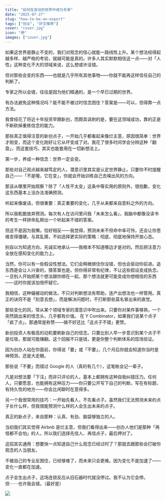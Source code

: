 ```yaml
---
title: "如何在变动的世界中成为专家"
date: "2025-07-27"
slug: "how-to-be-an-expert"
tags: ["创业", "好文推荐"]
cover: "cover.jpg"
icon: "😎"
images: ["cover.jpg"]
---
```

如果这世界是静止不变的，我们对观念的信心就能一路线性上升。某个想法经得起越多样、越严格的考验，就越可能是真的。许多人其实默默相信这一点——对「人性」这种变化不大的领域来说，这么想或许没错。



但对那些会变的东西——也就是几乎所有其他事物——你就不能再这样信任自己的判断了。



专家之所以会错，往往是因为他们精通的，是一个早已过期的世界。



有办法避免这种情况吗？能不能不被过时信念困住？答案是——可以，但得靠一点方法。



我曾经花了将近十年投资早期新创，而颇具讽刺的是，要在这领域成功，靠的正是不断砍掉重练信念的能力。



那些真正值得注意的新创点子，一开始几乎都看起来像烂主意，原因很简单：世界才刚变，而这个变化刚好让它从坏变成了对。我花了很多时间学会分辨这种「翻盘」，而这套技巧，其实也能套用在一切新想法上。



第一步，养成一种信念：世界一定会变。



那些对自己观点越来越笃定的人，潜意识里其实是认定世界静止。只要你不时提醒自己——「不是喔，它在变」，你就会开始训练自己去嗅出风的方向。



那该从哪里开始观察？除了「人性不太变」这条中等实用的原则外，很抱歉，变化这东西基本上没办法准确预测。



听起来像废话，但很重要：真正重要的变化，几乎从来都来自意料之外的方向。



所以我乾脆放弃预测。每次有人在访问里问我「未来怎么看」，我脑中都像没读书的考生一样拼命乱掰出一个听起来不错的答案。



但这不是因为我懒。恰好相反——我觉得，预测未来不但命中率可怜，还会让你思维变得僵硬。与其乱猜，不如选择更实际的策略：彻底、彻底地保持开放心态。



别自以为知道方向，先诚实地承认——我根本不知道哪边才是对的。然后把注意力全放在感知变化的能力上。



当然，你可以有一些假设性想法。它们会稍微绑住你没错，但也会驱动你前进。追东西是会让人兴奋的，猜答案也是。但你得非常有纪律，不让这些假设变成执念。
一旦别人开始把某个想法跟你绑在一起，那个想法就更可能变成你想相信的东西——这时你就该加倍怀疑它。



我相信，这种偏被动的做法，不只对判断想法有帮助，连产出想法也一样管用。真正的诀窍不是「刻意去想」，而是解决问题时，不打断那些莫名冒出来的直觉。



那些变化的风，常从某个领域专家的潜意识中吹出来。只要你对某件事够熟，一个突然跳出来的怪念头，几乎都有价值。
在 Y Combinator，如果我们说某个点子「疯了点」，那通常是称赞——搞不好还比「这点子不错」更赞。



新创投资人有极高的动机要刷新自己的信念。只要比别人早一步意识到某个点子不是垃圾，那就可能赚翻。这个回报不只是钱，更是你整个判断体系的现场验证。



因为创办人站在你面前，你得说「要」或「不要」，几个月后你就会知道你当时是神预测，还是大走眼。



那些说「不要」而错过 Google 的人（真的有几个），这笔帐会记一辈子。



凡是对想法要「下注」而非只评论的人，基本上都拥有这种自我纠错压力。任何人，只要愿意，也能拥有这种压力——你只要公开写下自己的判断。写在有标题、有持久性的地方——你会比闲聊时在意得多。



另一个我很常用的技巧：一开始先看人，不先看点子。虽然我们无法预测未来的点子长什么样，但我很能预测什么样的人会生出未来的点子。



真正的新点子，来自那种：认真、有劲、脑袋够独立的人。



当初我们其实觉得 Airbnb 是烂主意，但我们看得出来——创办人他们是那种「再怪都不会怕」的人，所以我们选择先信人、再信点子，最后押对了。



这招其实通用：想要快一点知道自己什么观念已经过时了？那就去跟那些会打破你观念的人当朋友。



不被自己的专业反困住，已经够难了，而未来只会更难。因为变化不是加速了——变化一直都在加速。



点子会生出点子，这场连锁反应从旧石器时代就没停过。我不认为它会停。
但⋯⋯也许我会错。（最好是）




![](https://prod-files-secure.s3.us-west-2.amazonaws.com/112d0858-5090-4d34-a606-b75eb8d65fd2/46476355-9cf3-4e99-9b7a-3531bc426380/1000202064.png?X-Amz-Algorithm=AWS4-HMAC-SHA256&X-Amz-Content-Sha256=UNSIGNED-PAYLOAD&X-Amz-Credential=ASIAZI2LB466XUZ3UYSP%2F20250928%2Fus-west-2%2Fs3%2Faws4_request&X-Amz-Date=20250928T211036Z&X-Amz-Expires=3600&X-Amz-Security-Token=IQoJb3JpZ2luX2VjED0aCXVzLXdlc3QtMiJGMEQCIFqQuPo7ilXvrSXTMVTE3ba7XcYPbYLF8IU7%2Bcz9QSJbAiAQ5aCiDx%2FlAY7tFmJx4U%2FaHXxZfPttYRuPRSsIHLTZJyqIBAjG%2F%2F%2F%2F%2F%2F%2F%2F%2F%2F8BEAAaDDYzNzQyMzE4MzgwNSIMWRdsDbefAIXKhHY4KtwDzih3m0pICGN00r7YIZyy9ZfOKBELOimAJ08MhdQUlkm2csEhvqCezx8GjsAeuGpK4rg0byvugT7WMl8ixCLkYfegT4IM9HNpO0mwl8wlKoJqixpD5%2Ba2xkv0KYm2w9tbOTLvJd9aO2TpKq48gKyc%2FWawel51N7wOXZUB5LHeoJPP616yCTO0C5qtlTng%2FZRtiLn98Lj6NNd6phHyynmRP1FS8iU7%2Fo5OoWHVJyOi1wuVOtd7n890LTKf%2BxdusFcroMO0fXIaZnmqEzhE6kM8pvHZWv9VYiQcfpkaZ9e0GX7t1VQ3WtOWULUEtnYYKstHnHhJfgrtbo46QZOjXmSALhtlTSnhiW1z59YCnwInsq8F9oQBnxNRev8QCh%2B%2BQQh21H2KNgML0Vq7cSYk93nwx7UVsJqfvyoCv2PsvdrgR%2Fwq7s0hYTt2jYXzjz6UVdp4ojPLaNpFjTZUa22%2FTg6zO0PC4kNarrZJgcVpyCrYbK3%2Bpj8754WBU0%2BQsM519dSp%2FjjCpQT%2BKZibR%2ByNJ0LkftRtC2FotwC0RBDeBgOmDNkJeqlv6x0vfjIotllh9tZ%2B%2FGo68Uk8Athw4WoXS6x0ZgX9Blw2nyZbJiF3UYefiyMit9soGIMZJOoPc9AwoLnmxgY6pgH%2Bq8PfKayeE0eAj5cHYcqQsNE5ONimqjCMmgUOd9hkY5%2BA1pYcjmlKqwmREiPgTWOBqB9WYi05BPHUlrAXh6M9Zpve8Jxf%2B1oowki9zXA1HmXna4wXfrTz%2BtgRPj5CqbqDx92zTqn8p6dTAkSpAhYC%2FsmEvoFxAXOHFSEt6hDO6ZJD8NpBfH9txNfE%2BHYyUpnIPJRvoo%2FsiFYXllzanFRcEukxf%2BEY&X-Amz-Signature=d000caa3626c7ffc92e6646a087e84f34c5b40cd905295c7d739228a574eaeb8&X-Amz-SignedHeaders=host&x-amz-checksum-mode=ENABLED&x-id=GetObject)

